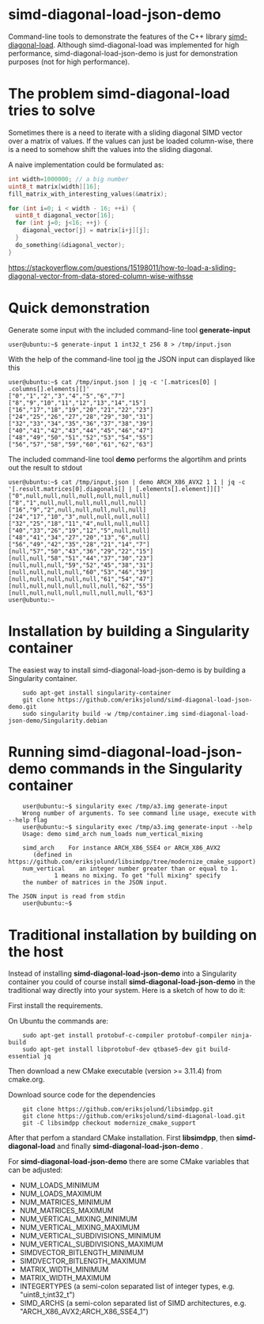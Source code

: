 # simd-diagonal-load-json-demo

Command-line tools to demonstrate the features of the C++ library [simd-diagonal-load](https://github.com/eriksjolund/simd-diagonal-load).
Although simd-diagonal-load was implemented for high performance, simd-diagonal-load-json-demo is just for demonstration purposes (not for high performance).

# The problem simd-diagonal-load tries to solve

Sometimes there is a need to iterate with a sliding diagonal SIMD vector over a matrix of values. If the values can just be loaded column-wise, there
is a need to somehow shift the values into the sliding diagonal.

A naive implementation could be formulated as:

```c++
int width=1000000; // a big number
uint8_t matrix[width][16];
fill_matrix_with_interesting_values(&matrix);

for (int i=0; i < width - 16; ++i) {
  uint8_t diagonal_vector[16];
  for (int j=0; j<16; ++j) {
    diagonal_vector[j] = matrix[i+j][j];
  }
  do_something(&diagonal_vector);
}
```

https://stackoverflow.com/questions/15198011/how-to-load-a-sliding-diagonal-vector-from-data-stored-column-wise-withsse

# Quick demonstration

Generate some input with the included command-line tool __generate-input__ 

    user@ubuntu:~$ generate-input 1 int32_t 256 8 > /tmp/input.json

With the help of the command-line tool [jq](https://stedolan.github.io/jq/) the JSON input can displayed like this

    user@ubuntu:~$ cat /tmp/input.json | jq -c '[.matrices[0] | .columns[].elements][]'
    ["0","1","2","3","4","5","6","7"]
    ["8","9","10","11","12","13","14","15"]
    ["16","17","18","19","20","21","22","23"]
    ["24","25","26","27","28","29","30","31"]
    ["32","33","34","35","36","37","38","39"]
    ["40","41","42","43","44","45","46","47"]
    ["48","49","50","51","52","53","54","55"]
    ["56","57","58","59","60","61","62","63"]


The included command-line tool __demo__ performs the algortihm and prints out the result to stdout

    user@ubuntu:~$ cat /tmp/input.json | demo ARCH_X86_AVX2 1 1 | jq -c '[.result.matrices[0].diagonals[] | [.elements[].element]][]' 
    ["0",null,null,null,null,null,null,null]
    ["8","1",null,null,null,null,null,null]
    ["16","9","2",null,null,null,null,null]
    ["24","17","10","3",null,null,null,null]
    ["32","25","18","11","4",null,null,null]
    ["40","33","26","19","12","5",null,null]
    ["48","41","34","27","20","13","6",null]
    ["56","49","42","35","28","21","14","7"]
    [null,"57","50","43","36","29","22","15"]
    [null,null,"58","51","44","37","30","23"]
    [null,null,null,"59","52","45","38","31"]
    [null,null,null,null,"60","53","46","39"]
    [null,null,null,null,null,"61","54","47"]
    [null,null,null,null,null,null,"62","55"]
    [null,null,null,null,null,null,null,"63"]
    user@ubuntu:~

# Installation by building a Singularity container

The easiest way to install simd-diagonal-load-json-demo is by building a Singularity container.

```
    sudo apt-get install singularity-container
    git clone https://github.com/eriksjolund/simd-diagonal-load-json-demo.git
    sudo singularity build -w /tmp/container.img simd-diagonal-load-json-demo/Singularity.debian
```

# Running simd-diagonal-load-json-demo commands in the Singularity container

```
    user@ubuntu:~$ singularity exec /tmp/a3.img generate-input
    Wrong number of arguments. To see command line usage, execute with --help flag
    user@ubuntu:~$ singularity exec /tmp/a3.img generate-input --help
    Usage: demo simd_arch num_loads num_vertical_mixing
    
    simd_arch    For instance ARCH_X86_SSE4 or ARCH_X86_AVX2
       (defined in https://github.com/eriksjolund/libsimdpp/tree/modernize_cmake_support)
    num_vertical    an integer number greater than or equal to 1.
		     1 means no mixing. To get "full mixing" specify
    the number of matrices in the JSON input.

The JSON input is read from stdin
    user@ubuntu:~$ 
```

# Traditional installation by building on the host

Instead of installing __simd-diagonal-load-json-demo__ into a Singularity container
you could of course install  __simd-diagonal-load-json-demo__ in the traditional way directly into your system.
Here is a sketch of how to do it:

First install the requirements.

On Ubuntu the commands are:

```
    sudo apt-get install protobuf-c-compiler protobuf-compiler ninja-build
    sudo apt-get install libprotobuf-dev qtbase5-dev git build-essential jq
```

Then download a new CMake executable (version >= 3.11.4) from cmake.org.

Download source code for the dependencies 

```
    git clone https://github.com/eriksjolund/libsimdpp.git
    git clone https://github.com/eriksjolund/simd-diagonal-load.git
    git -C libsimdpp checkout modernize_cmake_support
```

After that perfom a standard CMake installation. First __libsimdpp__, then __simd-diagonal-load__ and
finally __simd-diagonal-load-json-demo__ .

For __simd-diagonal-load-json-demo__ there are some CMake variables that can be adjusted:

* NUM_LOADS_MINIMUM
* NUM_LOADS_MAXIMUM
* NUM_MATRICES_MINIMUM
* NUM_MATRICES_MAXIMUM
* NUM_VERTICAL_MIXING_MINIMUM
* NUM_VERTICAL_MIXING_MAXIMUM
* NUM_VERTICAL_SUBDIVISIONS_MINIMUM
* NUM_VERTICAL_SUBDIVISIONS_MAXIMUM
* SIMDVECTOR_BITLENGTH_MINIMUM
* SIMDVECTOR_BITLENGTH_MAXIMUM
* MATRIX_WIDTH_MINIMUM
* MATRIX_WIDTH_MAXIMUM
* INTEGERTYPES    (a semi-colon separated list of integer types, e.g. "uint8_t;int32_t")
* SIMD_ARCHS   (a semi-colon separated list of SIMD architectures, e.g. "ARCH_X86_AVX2;ARCH_X86_SSE4_1")
